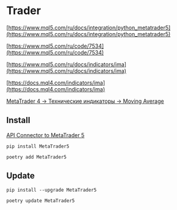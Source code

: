 # Trader

[https://www.mql5.com/ru/docs/integration/python_metatrader5](https://www.mql5.com/ru/docs/integration/python_metatrader5)

[https://www.mql5.com/ru/code/7534](https://www.mql5.com/ru/code/7534)

[https://www.mql5.com/ru/docs/indicators/ima](https://www.mql5.com/ru/docs/indicators/ima)

[https://docs.mql4.com/indicators/ima](https://docs.mql4.com/indicators/ima)

[MetaTrader 4 → Технические индикаторы → Moving Average](https://www.metatrader4.com/ru/trading-platform/help/analytics/tech_indicators/moving_average)

## Install

[API Connector to MetaTrader 5](https://pypi.org/project/MetaTrader5/)

```shell
pip install MetaTrader5
```

```shell
poetry add MetaTrader5
```

## Update

```shell
pip install --upgrade MetaTrader5
```

```shell
poetry update MetaTrader5
```

